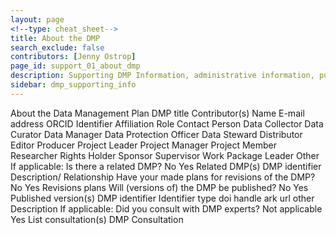 ```yaml
---
layout: page
<!--type: cheat_sheet-->
title: About the DMP
search_exclude: false
contributors: [Jenny Ostrop]
page_id: support_01_about_dmp
description: Supporting DMP Information, administrative information, publish dmp, dmp publication, manage dmp, living document
sidebar: dmp_supporting_info
---
```


About the Data Management Plan 
DMP title 
Contributor(s) 
Name 
E-mail address 
ORCID Identifier 
Affiliation 
Role 
Contact Person 
Data Collector 
Data Curator 
Data Manager 
Data Protection Officer 
Data Steward 
Distributor 
Editor 
Producer 
Project Leader 
Project Manager 
Project Member 
Researcher 
Rights Holder 
Sponsor 
Supervisor 
Work Package Leader 
Other 
If applicable: Is there a related DMP? 
No 
Yes 
Related DMP(s) 
DMP identifier 
Description/ Relationship 
Have your made plans for revisions of the DMP?
No
Yes
Revisions plans
Will (versions of) the DMP be published?
No
Yes
Published version(s)
DMP identifier
Identifier type
doi
handle
ark
url
other
Description
If applicable: Did you consult with DMP experts?
Not applicable
Yes
List consultation(s)
DMP Consultation
